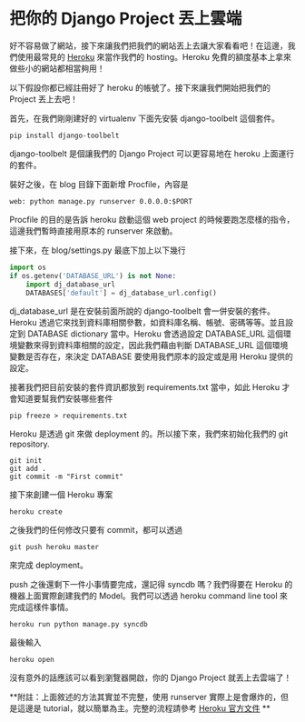 # 把你的 Django Project 丟上雲端

好不容易做了網站，接下來讓我們把我們的網站丟上去讓大家看看吧！在這邊，我們使用最常見的 [Heroku](https://www.heroku.com/) 來當作我們的 hosting。Heroku 免費的額度基本上拿來做些小的網站都相當夠用！

以下假設你都已經註冊好了 heroku 的帳號了。接下來讓我們開始把我們的 Project 丟上去吧！

首先，在我們剛剛建好的 virtualenv 下面先安裝 django-toolbelt 這個套件。

```pip install django-toolbelt```

django-toolbelt 是個讓我們的 Django Project 可以更容易地在 heroku 上面運行的套件。

裝好之後，在 blog 目錄下面新增 Procfile，內容是

```
web: python manage.py runserver 0.0.0.0:$PORT
```

Procfile 的目的是告訴 heroku 啟動這個 web project 的時候要跑怎麼樣的指令，這邊我們暫時直接用原本的 runserver 來啟動。

接下來，在 blog/settings.py 最底下加上以下幾行

```python
import os
if os.getenv('DATABASE_URL') is not None:
    import dj_database_url
    DATABASES['default'] = dj_database_url.config()
```

dj_database_url 是在安裝前面所說的 django-toolbelt 會一併安裝的套件。Heroku 透過它來找到資料庫相關參數，如資料庫名稱、帳號、密碼等等。並且設定到 DATABASE dictionary 當中。Heroku 會透過設定 DATABASE_URL 這個環境變數來得到資料庫相關的設定，因此我們藉由判斷 DATABASE_URL 這個環境變數是否存在，來決定 DATABASE 要使用我們原本的設定或是用 Heroku 提供的設定。

接著我們把目前安裝的套件資訊都放到 requirements.txt 當中，如此 Heroku 才會知道要幫我們安裝哪些套件

```pip freeze > requirements.txt```

Heroku 是透過 git 來做 deployment 的。所以接下來，我們來初始化我們的 git repository.

```
git init
git add .
git commit -m "First commit"
```

接下來創建一個 Heroku 專案

```
heroku create
```

之後我們的任何修改只要有 commit，都可以透過

```
git push heroku master
```

來完成 deployment。

push 之後還剩下一件小事情要完成，還記得 syncdb 嗎？我們得要在 Heroku 的機器上面實際創建我們的 Model。我們可以透過 heroku command line tool 來完成這樣件事情。

```
heroku run python manage.py syncdb
```

最後輸入

```
heroku open
```

沒有意外的話應該可以看到瀏覽器開啟，你的 Django Project 就丟上去雲端了！

**附註：上面敘述的方法其實並不完整，使用 runserver 實際上是會爆炸的，但是這邊是 tutorial，就以簡單為主。完整的流程請參考 [Heroku 官方文件](https://devcenter.heroku.com/articles/getting-started-with-django)
**

